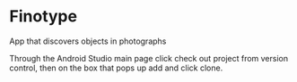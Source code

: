 # Finotype
App that discovers objects in photographs

Through the Android Studio main page click check out project from version control, then on the box that pops up add and click clone.
